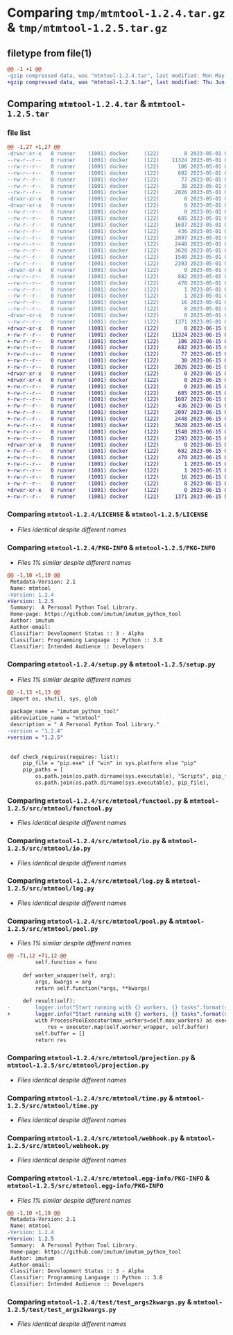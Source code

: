 # Comparing `tmp/mtmtool-1.2.4.tar.gz` & `tmp/mtmtool-1.2.5.tar.gz`

## filetype from file(1)

```diff
@@ -1 +1 @@
-gzip compressed data, was "mtmtool-1.2.4.tar", last modified: Mon May  1 08:42:10 2023, max compression
+gzip compressed data, was "mtmtool-1.2.5.tar", last modified: Thu Jun 15 07:07:12 2023, max compression
```

## Comparing `mtmtool-1.2.4.tar` & `mtmtool-1.2.5.tar`

### file list

```diff
@@ -1,27 +1,27 @@
-drwxr-xr-x   0 runner    (1001) docker     (122)        0 2023-05-01 08:42:10.429465 mtmtool-1.2.4/
--rw-r--r--   0 runner    (1001) docker     (122)    11324 2023-05-01 08:41:56.000000 mtmtool-1.2.4/LICENSE
--rw-r--r--   0 runner    (1001) docker     (122)      106 2023-05-01 08:41:56.000000 mtmtool-1.2.4/MANIFEST.in
--rw-r--r--   0 runner    (1001) docker     (122)      682 2023-05-01 08:42:10.429465 mtmtool-1.2.4/PKG-INFO
--rw-r--r--   0 runner    (1001) docker     (122)       77 2023-05-01 08:41:56.000000 mtmtool-1.2.4/README.md
--rw-r--r--   0 runner    (1001) docker     (122)       38 2023-05-01 08:42:10.429465 mtmtool-1.2.4/setup.cfg
--rw-r--r--   0 runner    (1001) docker     (122)     2026 2023-05-01 08:41:56.000000 mtmtool-1.2.4/setup.py
-drwxr-xr-x   0 runner    (1001) docker     (122)        0 2023-05-01 08:42:10.425464 mtmtool-1.2.4/src/
-drwxr-xr-x   0 runner    (1001) docker     (122)        0 2023-05-01 08:42:10.429465 mtmtool-1.2.4/src/mtmtool/
--rw-r--r--   0 runner    (1001) docker     (122)        0 2023-05-01 08:41:56.000000 mtmtool-1.2.4/src/mtmtool/__init__.py
--rw-r--r--   0 runner    (1001) docker     (122)      685 2023-05-01 08:41:56.000000 mtmtool-1.2.4/src/mtmtool/functool.py
--rw-r--r--   0 runner    (1001) docker     (122)     1687 2023-05-01 08:41:56.000000 mtmtool-1.2.4/src/mtmtool/io.py
--rw-r--r--   0 runner    (1001) docker     (122)      436 2023-05-01 08:41:56.000000 mtmtool-1.2.4/src/mtmtool/itertools.py
--rw-r--r--   0 runner    (1001) docker     (122)     2097 2023-05-01 08:41:56.000000 mtmtool-1.2.4/src/mtmtool/log.py
--rw-r--r--   0 runner    (1001) docker     (122)     2448 2023-05-01 08:41:56.000000 mtmtool-1.2.4/src/mtmtool/pool.py
--rw-r--r--   0 runner    (1001) docker     (122)     3628 2023-05-01 08:41:56.000000 mtmtool-1.2.4/src/mtmtool/projection.py
--rw-r--r--   0 runner    (1001) docker     (122)     1540 2023-05-01 08:41:56.000000 mtmtool-1.2.4/src/mtmtool/time.py
--rw-r--r--   0 runner    (1001) docker     (122)     2393 2023-05-01 08:41:56.000000 mtmtool-1.2.4/src/mtmtool/webhook.py
-drwxr-xr-x   0 runner    (1001) docker     (122)        0 2023-05-01 08:42:10.429465 mtmtool-1.2.4/src/mtmtool.egg-info/
--rw-r--r--   0 runner    (1001) docker     (122)      682 2023-05-01 08:42:10.000000 mtmtool-1.2.4/src/mtmtool.egg-info/PKG-INFO
--rw-r--r--   0 runner    (1001) docker     (122)      470 2023-05-01 08:42:10.000000 mtmtool-1.2.4/src/mtmtool.egg-info/SOURCES.txt
--rw-r--r--   0 runner    (1001) docker     (122)        1 2023-05-01 08:42:10.000000 mtmtool-1.2.4/src/mtmtool.egg-info/dependency_links.txt
--rw-r--r--   0 runner    (1001) docker     (122)        1 2023-05-01 08:42:10.000000 mtmtool-1.2.4/src/mtmtool.egg-info/not-zip-safe
--rw-r--r--   0 runner    (1001) docker     (122)       16 2023-05-01 08:42:10.000000 mtmtool-1.2.4/src/mtmtool.egg-info/requires.txt
--rw-r--r--   0 runner    (1001) docker     (122)        8 2023-05-01 08:42:10.000000 mtmtool-1.2.4/src/mtmtool.egg-info/top_level.txt
-drwxr-xr-x   0 runner    (1001) docker     (122)        0 2023-05-01 08:42:10.429465 mtmtool-1.2.4/test/
--rw-r--r--   0 runner    (1001) docker     (122)     1371 2023-05-01 08:41:56.000000 mtmtool-1.2.4/test/test_args2kwargs.py
+drwxr-xr-x   0 runner    (1001) docker     (122)        0 2023-06-15 07:07:12.093884 mtmtool-1.2.5/
+-rw-r--r--   0 runner    (1001) docker     (122)    11324 2023-06-15 07:07:02.000000 mtmtool-1.2.5/LICENSE
+-rw-r--r--   0 runner    (1001) docker     (122)      106 2023-06-15 07:07:02.000000 mtmtool-1.2.5/MANIFEST.in
+-rw-r--r--   0 runner    (1001) docker     (122)      682 2023-06-15 07:07:12.089884 mtmtool-1.2.5/PKG-INFO
+-rw-r--r--   0 runner    (1001) docker     (122)       77 2023-06-15 07:07:02.000000 mtmtool-1.2.5/README.md
+-rw-r--r--   0 runner    (1001) docker     (122)       38 2023-06-15 07:07:12.093884 mtmtool-1.2.5/setup.cfg
+-rw-r--r--   0 runner    (1001) docker     (122)     2026 2023-06-15 07:07:02.000000 mtmtool-1.2.5/setup.py
+drwxr-xr-x   0 runner    (1001) docker     (122)        0 2023-06-15 07:07:12.089884 mtmtool-1.2.5/src/
+drwxr-xr-x   0 runner    (1001) docker     (122)        0 2023-06-15 07:07:12.089884 mtmtool-1.2.5/src/mtmtool/
+-rw-r--r--   0 runner    (1001) docker     (122)        0 2023-06-15 07:07:02.000000 mtmtool-1.2.5/src/mtmtool/__init__.py
+-rw-r--r--   0 runner    (1001) docker     (122)      685 2023-06-15 07:07:02.000000 mtmtool-1.2.5/src/mtmtool/functool.py
+-rw-r--r--   0 runner    (1001) docker     (122)     1687 2023-06-15 07:07:02.000000 mtmtool-1.2.5/src/mtmtool/io.py
+-rw-r--r--   0 runner    (1001) docker     (122)      436 2023-06-15 07:07:02.000000 mtmtool-1.2.5/src/mtmtool/itertools.py
+-rw-r--r--   0 runner    (1001) docker     (122)     2097 2023-06-15 07:07:02.000000 mtmtool-1.2.5/src/mtmtool/log.py
+-rw-r--r--   0 runner    (1001) docker     (122)     2448 2023-06-15 07:07:02.000000 mtmtool-1.2.5/src/mtmtool/pool.py
+-rw-r--r--   0 runner    (1001) docker     (122)     3628 2023-06-15 07:07:02.000000 mtmtool-1.2.5/src/mtmtool/projection.py
+-rw-r--r--   0 runner    (1001) docker     (122)     1540 2023-06-15 07:07:02.000000 mtmtool-1.2.5/src/mtmtool/time.py
+-rw-r--r--   0 runner    (1001) docker     (122)     2393 2023-06-15 07:07:02.000000 mtmtool-1.2.5/src/mtmtool/webhook.py
+drwxr-xr-x   0 runner    (1001) docker     (122)        0 2023-06-15 07:07:12.089884 mtmtool-1.2.5/src/mtmtool.egg-info/
+-rw-r--r--   0 runner    (1001) docker     (122)      682 2023-06-15 07:07:12.000000 mtmtool-1.2.5/src/mtmtool.egg-info/PKG-INFO
+-rw-r--r--   0 runner    (1001) docker     (122)      470 2023-06-15 07:07:12.000000 mtmtool-1.2.5/src/mtmtool.egg-info/SOURCES.txt
+-rw-r--r--   0 runner    (1001) docker     (122)        1 2023-06-15 07:07:12.000000 mtmtool-1.2.5/src/mtmtool.egg-info/dependency_links.txt
+-rw-r--r--   0 runner    (1001) docker     (122)        1 2023-06-15 07:07:11.000000 mtmtool-1.2.5/src/mtmtool.egg-info/not-zip-safe
+-rw-r--r--   0 runner    (1001) docker     (122)       16 2023-06-15 07:07:12.000000 mtmtool-1.2.5/src/mtmtool.egg-info/requires.txt
+-rw-r--r--   0 runner    (1001) docker     (122)        8 2023-06-15 07:07:12.000000 mtmtool-1.2.5/src/mtmtool.egg-info/top_level.txt
+drwxr-xr-x   0 runner    (1001) docker     (122)        0 2023-06-15 07:07:12.089884 mtmtool-1.2.5/test/
+-rw-r--r--   0 runner    (1001) docker     (122)     1371 2023-06-15 07:07:02.000000 mtmtool-1.2.5/test/test_args2kwargs.py
```

### Comparing `mtmtool-1.2.4/LICENSE` & `mtmtool-1.2.5/LICENSE`

 * *Files identical despite different names*

### Comparing `mtmtool-1.2.4/PKG-INFO` & `mtmtool-1.2.5/PKG-INFO`

 * *Files 1% similar despite different names*

```diff
@@ -1,10 +1,10 @@
 Metadata-Version: 2.1
 Name: mtmtool
-Version: 1.2.4
+Version: 1.2.5
 Summary:  A Personal Python Tool Library.
 Home-page: https://github.com/imutum/imutum_python_tool
 Author: imutum
 Author-email: 
 Classifier: Development Status :: 3 - Alpha
 Classifier: Programming Language :: Python :: 3.8
 Classifier: Intended Audience :: Developers
```

### Comparing `mtmtool-1.2.4/setup.py` & `mtmtool-1.2.5/setup.py`

 * *Files 1% similar despite different names*

```diff
@@ -1,13 +1,13 @@
 import os, shutil, sys, glob
 
 package_name = "imutum_python_tool"
 abbreviation_name = "mtmtool"
 description = " A Personal Python Tool Library."
-version = "1.2.4"
+version = "1.2.5"
 
 
 def check_requires(requires: list):
     pip_file = "pip.exe" if "win" in sys.platform else "pip"
     pip_paths = [
         os.path.join(os.path.dirname(sys.executable), "Scripts", pip_file),
         os.path.join(os.path.dirname(sys.executable), pip_file),
```

### Comparing `mtmtool-1.2.4/src/mtmtool/functool.py` & `mtmtool-1.2.5/src/mtmtool/functool.py`

 * *Files identical despite different names*

### Comparing `mtmtool-1.2.4/src/mtmtool/io.py` & `mtmtool-1.2.5/src/mtmtool/io.py`

 * *Files identical despite different names*

### Comparing `mtmtool-1.2.4/src/mtmtool/log.py` & `mtmtool-1.2.5/src/mtmtool/log.py`

 * *Files identical despite different names*

### Comparing `mtmtool-1.2.4/src/mtmtool/pool.py` & `mtmtool-1.2.5/src/mtmtool/pool.py`

 * *Files 1% similar despite different names*

```diff
@@ -71,12 +71,12 @@
         self.function = func
 
     def worker_wrapper(self, arg):
         args, kwargs = arg
         return self.function(*args, **kwargs)
 
     def result(self):
-        logger.info("Start running with {} workers, {} tasks".format(self.max_workers), len(self.buffer))
+        logger.info("Start running with {} workers, {} tasks".format(self.max_workers, len(self.buffer)))
         with ProcessPoolExecutor(max_workers=self.max_workers) as executor:
             res = executor.map(self.worker_wrapper, self.buffer)
         self.buffer = []
         return res
```

### Comparing `mtmtool-1.2.4/src/mtmtool/projection.py` & `mtmtool-1.2.5/src/mtmtool/projection.py`

 * *Files identical despite different names*

### Comparing `mtmtool-1.2.4/src/mtmtool/time.py` & `mtmtool-1.2.5/src/mtmtool/time.py`

 * *Files identical despite different names*

### Comparing `mtmtool-1.2.4/src/mtmtool/webhook.py` & `mtmtool-1.2.5/src/mtmtool/webhook.py`

 * *Files identical despite different names*

### Comparing `mtmtool-1.2.4/src/mtmtool.egg-info/PKG-INFO` & `mtmtool-1.2.5/src/mtmtool.egg-info/PKG-INFO`

 * *Files 1% similar despite different names*

```diff
@@ -1,10 +1,10 @@
 Metadata-Version: 2.1
 Name: mtmtool
-Version: 1.2.4
+Version: 1.2.5
 Summary:  A Personal Python Tool Library.
 Home-page: https://github.com/imutum/imutum_python_tool
 Author: imutum
 Author-email: 
 Classifier: Development Status :: 3 - Alpha
 Classifier: Programming Language :: Python :: 3.8
 Classifier: Intended Audience :: Developers
```

### Comparing `mtmtool-1.2.4/test/test_args2kwargs.py` & `mtmtool-1.2.5/test/test_args2kwargs.py`

 * *Files identical despite different names*

